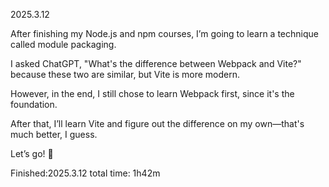 2025.3.12

After finishing my Node.js and npm courses, I’m going to learn a technique called module packaging.

I asked ChatGPT, "What's the difference between Webpack and Vite?" because these two are similar, but Vite is more modern.

However, in the end, I still chose to learn Webpack first, since it's the foundation.

After that, I’ll learn Vite and figure out the difference on my own—that's much better, I guess.

Let’s go! 🚀

Finished:2025.3.12
total time: 1h42m